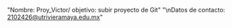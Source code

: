 "Nombre: Proy_Victor/ objetivo: subir proyecto de Git" 
"\nDatos de contacto: 2102426@utrivieramaya.edu.mx" 
